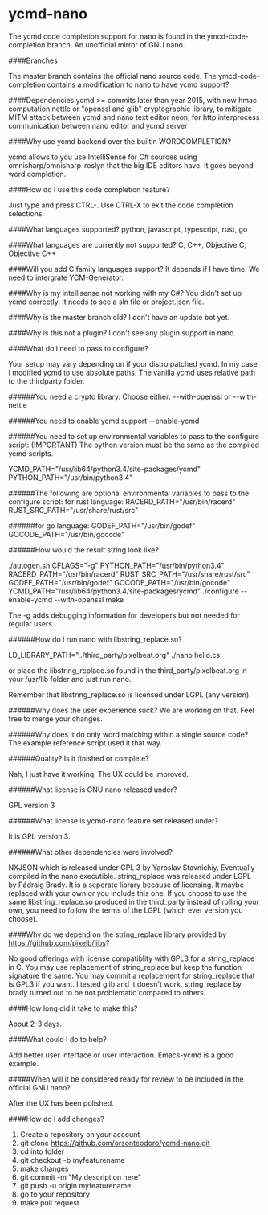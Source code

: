 # ycmd-nano
The ycmd code completion support for nano is found in the ymcd-code-completion branch.  An unofficial mirror of GNU nano.

####Branches

The master branch contains the official nano source code.
The ymcd-code-completion contains a modification to nano to have ycmd support?

####Dependencies
ycmd >= commits later than year 2015, with new hmac computation
nettle or "openssl and glib" cryptographic library, to mitigate MITM attack between ycmd and nano text editor
neon, for http interprocess communication between nano editor and ycmd server

####Why use ycmd backend over the builtin WORDCOMPLETION?

ycmd allows to you use IntelliSense for C# sources using omnisharp/omnisharp-roslyn that the big IDE editors have.  It goes beyond word completion.

####How do I use this code completion feature?

Just type and press CTRL-<LETTER>.  Use CTRL-X to exit the code completion selections.

####What languages supported?
python, javascript, typescript, rust, go

####What languages are currently not supported?
C, C++, Objective C, Objective C++

####Will you add C family languages support?
It depends if I have time.  We need to intergrate YCM-Generator.

####Why is my intellisense not working with my C#?
You didn't set up ycmd correctly.  It needs to see a sln file or project.json file.

####Why is the master branch old?
I don't have an update bot yet.

####Why is this not a plugin?
I don't see any plugin support in nano.

####What do i need to pass to configure?

Your setup may vary depending on if your distro patched ycmd.  In my case, I modified ycmd to use absolute paths.  The vanilla ycmd uses relative path to the thirdparty folder.

######You need a crypto library.  Choose either:
--with-openssl
or
--with-nettle

######You need to enable ycmd support
--enable-ycmd

######You need to set up environmental variables to pass to the configure script:
(IMPORTANT) The python version must be the same as the compiled ycmd scripts.

YCMD_PATH="/usr/lib64/python3.4/site-packages/ycmd"
PYTHON_PATH="/usr/bin/python3.4" 

######The following are optional environmental variables to pass to the configure script:
for rust language:
RACERD_PATH="/usr/bin/racerd" 
RUST_SRC_PATH="/usr/share/rust/src" 

######for go language:
GODEF_PATH="/usr/bin/godef" 
GOCODE_PATH="/usr/bin/gocode" 

######How would the result string look like?

./autogen.sh
CFLAGS="-g" PYTHON_PATH="/usr/bin/python3.4" RACERD_PATH="/usr/bin/racerd" RUST_SRC_PATH="/usr/share/rust/src" GODEF_PATH="/usr/bin/godef" GOCODE_PATH="/usr/bin/gocode" YCMD_PATH="/usr/lib64/python3.4/site-packages/ycmd" ./configure --enable-ycmd --with-openssl
make

The -g adds debugging information for developers but not needed for regular users. 

######How do I run nano with libstring_replace.so?

LD_LIBRARY_PATH="../third_party/pixelbeat.org"  ./nano hello.cs

or place the libstring_replace.so found in the third_party/pixelbeat.org in your /usr/lib folder and just run nano.

Remember that libstring_replace.so is licensed under LGPL (any version).

######Why does the user experience suck?
We are working on that.  Feel free to merge your changes.

######Why does it do only word matching within a single source code?
The example reference script used it that way.

######Quality?  Is it finished or complete?

Nah, I just have it working.  The UX could be improved.

######What license is GNU nano released under?

GPL version 3

######What license is ycmd-nano feature set released under?

It is GPL version 3.

######What other dependencies were involved?

NXJSON which is released under GPL 3 by Yaroslav Stavnichiy.  Eventually compiled in the nano executible.
string_replace was released under LGPL by Pádraig Brady.  It is a seperate library because of licensing.  It maybe replaced with your own or you include this one.  If you choose to use the same libstring_replace.so produced in the third_party instead of rolling your own, you need to follow the terms of the LGPL (which ever version you choose).

####Why do we depend on the string_replace library provided by https://github.com/pixelb/libs?

No good offerings with license compatiblity with GPL3 for a string_replace in C.  You may use replacement of string_replace but keep the function signature the same.  You may commit a replacement for string_replace that is GPL3 if you want.  I tested glib and it doesn't work.  string_replace by brady turned out to be not problematic compared to others.

####How long did it take to make this?

About 2-3 days.

####What could I do to help?

Add better user interface or user interaction.  Emacs-ycmd is a good example.

#####When will it be considered ready for review to be included in the official GNU nano?

After the UX has been polished.

####How do I add changes?
1. Create a repository on your account
2. git clone https://github.com/orsonteodoro/ycmd-nano.git
3. cd into folder
4. git checkout -b myfeaturename
5. make changes
6. git commit -m "My description here"
7. git push -u origin myfeaturename
8. go to your repository
9. make pull request

